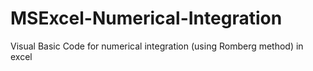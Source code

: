 # MSExcel-Numerical-Integration
Visual Basic Code for numerical integration (using Romberg method) in excel
